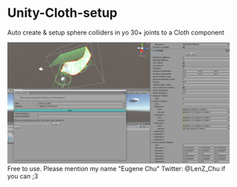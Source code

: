 # Unity-Cloth-setup
Auto create &amp; setup sphere colliders in yo 30+ joints to a Cloth component

![alt text](https://raw.githubusercontent.com/shadowlenz/Unity-Cloth-setup/master/examplePic.png)
Free to use. Please mention my name "Eugene Chu" Twitter: @LenZ_Chu if you can ;3
